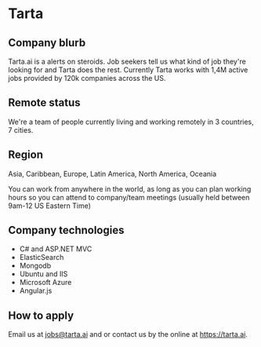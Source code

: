 # Tarta

## Company blurb
Tarta.ai is a alerts on steroids. Job seekers tell us what kind of job they're looking for and Tarta does the rest. Currently Tarta works with 1,4M active jobs provided by 120k companies across the US.

## Remote status

We're a team of people currently living and working remotely in 3 countries, 7 cities.


## Region

Asia, Caribbean, Europe, Latin America, North America, Oceania

You can work from anywhere in the world, as long as you can plan working hours so you can attend to company/team meetings (usually held between 9am-12 US Eastern Time)


## Company technologies

* C# and ASP.NET MVC
* ElasticSearch
* Mongodb
* Ubuntu and IIS
* Microsoft Azure
* Angular.js

## How to apply

Email us at jobs@tarta.ai and or contact us by the online at https://tarta.ai.
